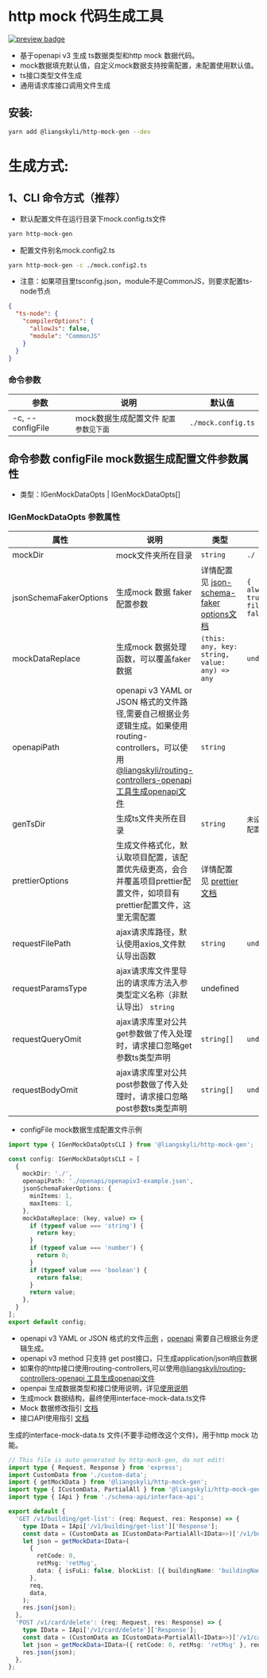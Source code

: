 # http mock 代码生成工具

<p>
  <a href="https://www.npmjs.com/package/@liangskyli/http-mock-gen">
   <img alt="preview badge" src="https://img.shields.io/npm/v/@liangskyli/http-mock-gen?label=%40liangskyli%2Fhttp-mock-gen">
  </a>
</p>

- 基于openapi v3 生成 ts数据类型和http mock 数据代码。
- mock数据填充默认值，自定义mock数据支持按需配置，未配置使用默认值。
- ts接口类型文件生成
- 通用请求库接口调用文件生成

## 安装:

```bash
yarn add @liangskyli/http-mock-gen --dev
```

# 生成方式:

## 1、CLI 命令方式（推荐）

- 默认配置文件在运行目录下mock.config.ts文件

```bash
yarn http-mock-gen
```

- 配置文件别名mock.config2.ts

```bash
yarn http-mock-gen -c ./mock.config2.ts
```

- 注意：如果项目里tsconfig.json，module不是CommonJS，则要求配置ts-node节点

```json
{
  "ts-node": {
    "compilerOptions": {
      "allowJs": false,
      "module": "CommonJS"
    }
  }
}
```

### 命令参数

| 参数               | 说明                     | 默认值                |
|------------------|------------------------|--------------------|
| -c, --configFile | mock数据生成配置文件 `配置参数见下面` | `./mock.config.ts` |

## 命令参数 configFile mock数据生成配置文件参数属性 

- 类型：IGenMockDataOpts | IGenMockDataOpts[]

### IGenMockDataOpts 参数属性

| 属性                     | 说明                                                                                                                                                                                          | 类型                                                                                                                                     | 默认值                                                    |
|------------------------|---------------------------------------------------------------------------------------------------------------------------------------------------------------------------------------------|----------------------------------------------------------------------------------------------------------------------------------------|--------------------------------------------------------|
| mockDir                | mock文件夹所在目录                                                                                                                                                                                 | `string`                                                                                                                               | `./`                                                   |
| jsonSchemaFakerOptions | 生成mock 数据 faker配置参数                                                                                                                                                                         | 详情配置见 [json-schema-faker options文档](https://github.com/json-schema-faker/json-schema-faker/blob/HEAD/docs/README.md#available-options) | `{ alwaysFakeOptionals: true, fillProperties: false }` |
| mockDataReplace        | 生成mock 数据处理函数，可以覆盖faker数据                                                                                                                                                                   | `(this: any, key: string, value: any) => any`                                                                                          | `undefined`                                            |
| openapiPath            | openapi v3 YAML or JSON 格式的文件路径,需要自己根据业务逻辑生成。如果使用routing-controllers，可以使用[@liangskyli/routing-controllers-openapi 工具生成openapi文件](https://github.com/liangskyli/routing-controllers-openapi) | `string`                                                                                                                               |                                                        |
| genTsDir               | 生成ts文件夹所在目录                                                                                                                                                                                 | `string`                                                                                                                               | `未设置时，默认mockDir配置目录下mock文件夹`                           |
| prettierOptions        | 生成文件格式化，默认取项目配置，该配置优先级更高，会合并覆盖项目prettier配置文件，如项目有prettier配置文件，这里无需配置                                                                                                                        | 详情配置见 [prettier文档](https://github.com/prettier/prettier/blob/main/docs/options.md)                                                     |                                                        |
| requestFilePath        | ajax请求库路径，默认使用axios,文件默认导出函数                                                                                                                                                                | `string`                                                                                                                               | `undefined`                                            |
| requestParamsType      | ajax请求库文件里导出的请求库方法入参类型定义名称（非默认导出）  `string`                                                                                                                                                 | undefined                                                                                                                              |
| requestQueryOmit       | ajax请求库里对公共get参数做了传入处理时，请求接口忽略get参数ts类型声明                                                                                                                                                   | `string[]`                                                                                                                             | `undefined`                                            |
| requestBodyOmit        | ajax请求库里对公共post参数做了传入处理时，请求接口忽略post参数ts类型声明                                                                                                                                                 | `string[]`                                                                                                                             | `undefined`                                            |

- configFile mock数据生成配置文件示例

```ts
import type { IGenMockDataOptsCLI } from '@liangskyli/http-mock-gen';

const config: IGenMockDataOptsCLI = [
  {
    mockDir: './',
    openapiPath: './openapi/openapiv3-example.json',
    jsonSchemaFakerOptions: {
      minItems: 1,
      maxItems: 1,
    },
    mockDataReplace: (key, value) => {
      if (typeof value === 'string') {
        return key;
      }
      if (typeof value === 'number') {
        return 0;
      }
      if (typeof value === 'boolean') {
        return false;
      }
      return value;
    },
  }
];
export default config;

```

- openapi v3 YAML or JSON 格式的文件[示例](https://github.com/liangskyli/openapi-ts/blob/master/packages/openapi-gen-ts/docs/openapiv3-example.json) ，[openapi](https://www.openapis.org/) 需要自己根据业务逻辑生成。
- openapi v3 method 只支持 get post接口，只生成application/json响应数据
- 如果你的http接口使用routing-controllers,可以使用[@liangskyli/routing-controllers-openapi 工具生成openapi文件](https://github.com/liangskyli/routing-controllers-openapi)
- openpai 生成数据类型和接口使用说明，详见[使用说明](https://github.com/liangskyli/openapi-ts)
- 生成mock 数据结构，最终使用interface-mock-data.ts文件
- Mock 数据修改指引 [文档](docs/http-mock-modify-guide.md)
- 接口API使用指引 [文档](https://github.com/liangskyli/openapi-ts/blob/master/packages/openapi-gen-ts/docs/request-api-guide.md)

生成的interface-mock-data.ts 文件(不要手动修改这个文件)，用于http mock 功能。

```ts
// This file is auto generated by http-mock-gen, do not edit!
import type { Request, Response } from 'express';
import CustomData from './custom-data';
import { getMockData } from '@liangskyli/http-mock-gen';
import type { ICustomData, PartialAll } from '@liangskyli/http-mock-gen';
import type { IApi } from './schema-api/interface-api';

export default {
  'GET /v1/building/get-list': (req: Request, res: Response) => {
    type IData = IApi['/v1/building/get-list']['Response'];
    const data = (CustomData as ICustomData<PartialAll<IData>>)['/v1/building/get-list'];
    let json = getMockData<IData>(
      {
        retCode: 0,
        retMsg: 'retMsg',
        data: { isFuLi: false, blockList: [{ buildingName: 'buildingName', isBindErp: false }] },
      },
      req,
      data,
    );
    res.json(json);
  },
  'POST /v1/card/delete': (req: Request, res: Response) => {
    type IData = IApi['/v1/card/delete']['Response'];
    const data = (CustomData as ICustomData<PartialAll<IData>>)['/v1/card/delete'];
    let json = getMockData<IData>({ retCode: 0, retMsg: 'retMsg' }, req, data);
    res.json(json);
  },
};
```
